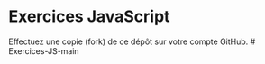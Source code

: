 # Exercices JavaScript

Effectuez une copie (fork) de ce dépôt sur votre compte GitHub.
#   E x e r c i c e s - J S - m a i n  
 